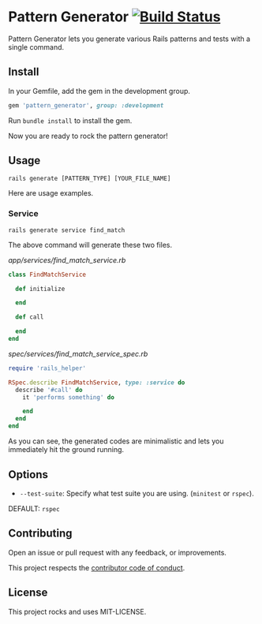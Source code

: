 # Pattern Generator [![Build Status](https://travis-ci.org/sungwoncho/pattern_generator.svg?branch=master)](https://travis-ci.org/sungwoncho/pattern_generator)

Pattern Generator lets you generate various Rails patterns and tests with a single
command.


## Install

In your Gemfile, add the gem in the development group.

```ruby
gem 'pattern_generator', group: :development
```

Run `bundle install` to install the gem.

Now you are ready to rock the pattern generator!


## Usage

```
rails generate [PATTERN_TYPE] [YOUR_FILE_NAME]
```

Here are usage examples.

### Service

```
rails generate service find_match
```

The above command will generate these two files.

*app/services/find_match_service.rb*
```ruby
class FindMatchService

  def initialize

  end

  def call

  end
end
```

*spec/services/find_match_service_spec.rb*
```ruby
require 'rails_helper'

RSpec.describe FindMatchService, type: :service do
  describe '#call' do
    it 'performs something' do

    end
  end
end
```

As you can see, the generated codes are minimalistic and lets you immediately
hit the ground running.


## Options

* `--test-suite`: Specify what test suite you are using. (`minitest` or `rspec`).

DEFAULT: `rspec`


## Contributing

Open an issue or pull request with any feedback, or improvements.

This project respects the [contributor code of conduct](https://github.com/sungwoncho/pattern_generator/blob/master/code_of_conduct.md).

## License

This project rocks and uses MIT-LICENSE.
